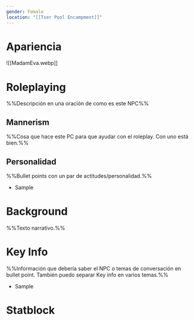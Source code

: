 ```yaml
---
gender: Female
location: "[[Tser Pool Encampment]]"
---
```

# Apariencia
![[MadamEva.webp]]
# Roleplaying
%%Descripción en una oración de como es este NPC%%
## Mannerism
%%Cosa que hace este PC para que ayudar con el roleplay. Con uno está bien.%%

## Personalidad
%%Bullet points con un par de actitudes/personalidad.%%
- Sample
# Background
%%Texto narrativo.%%
# Key Info
%%Información que debería saber el NPC o temas de conversación en bullet point. También puedo separar Key info en varios temas.%%
- Sample

# Statblock
